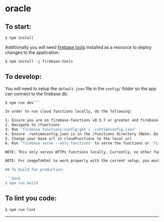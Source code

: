 # oracle

## To start:

```bash
$ npm install
```

Additionally you will need [firebase tools](https://github.com/firebase/firebase-tools) installed as a resource
to deploy changes to the application:

```bash
$ npm install -g firebase-tools
```

## To develop:

You will need to setup the `default.json` file
in the `config/` folder so the app can connect to the firebase db.


```bash
$ npm run dev```

In order to run cloud functions locally, do the following:

1. Ensure you are on firebase-functions v0.5.7 or greater and firebase-tools v3.8.0 or greater
2. Navigate to /functions
3. Run 'firebase functions:config:get > .runtimeconfig.json' 
4. Ensure .runtimeconfig.json is in the /functions directory (Note: Do not commit this up. It contains sensitive keys.)
5. Change your base url in cloudFunctions to the local url
6. Run 'firebase serve --only functions' to serve the functions or 'firebase serve --only functions,hosting' to serve both functions and hosting

NOTE: This only serves HTTPs functions locally. Currently, no other functions types are supported.

NOTE: For imageToHtml to work properly with the current setup, you must be in a 64-bit linux environment. In order to change this for your environment, you'll need to change the path for that cloud function to point to your instance of the wkhtmltopdf binary or remove it and add the binary to your PATH.

## To build for production:

```bash
$ npm run build
```

## To lint you code:

```bash
$ npm run lint
```


---
